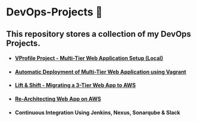 # DevOps-Projects 📌

## This repository stores a collection of my DevOps Projects.

- #### [VProfile Project - Multi-Tier Web Application Setup (Local)](https://github.com/Sulemoore/DevOps-Projects/tree/main/VProfile-Project)
- #### [Automatic Deployment of Multi-Tier Web Application using Vagrant](https://github.com/Sulemoore/DevOps-Projects/tree/main/VProfile-Project-Automatic-Provisioning)
- #### [Lift & Shift - Migrating a 3-Tier Web App to AWS](https://github.com/Sulemoore/DevOps-Projects/tree/main/Migrating-Three-Tier-App-to-AWS-Lift-%26-Shift)
- #### [Re-Architecting Web App on AWS](https://github.com/Sulemoore/DevOps-Projects/tree/main/Re-Architecting-Web-App-on-AWS)
- #### Continuous Integration Using Jenkins, Nexus, Sonarqube & Slack
